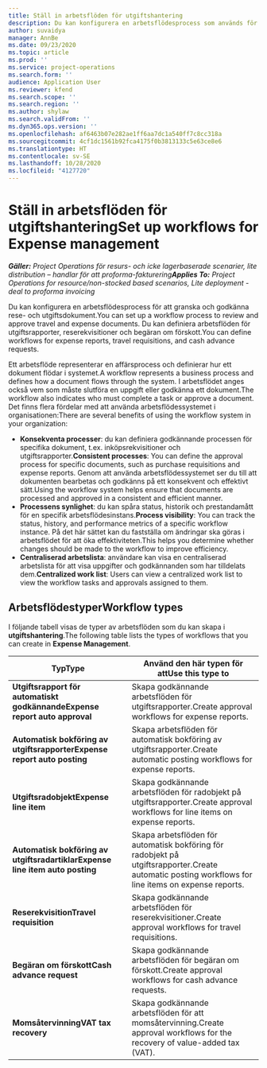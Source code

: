 ```yaml
---
title: Ställ in arbetsflöden för utgiftshantering
description: Du kan konfigurera en arbetsflödesprocess som används för att granska och godkänna rese- och utgiftsdokument.
author: suvaidya
manager: AnnBe
ms.date: 09/23/2020
ms.topic: article
ms.prod: ''
ms.service: project-operations
ms.search.form: ''
audience: Application User
ms.reviewer: kfend
ms.search.scope: ''
ms.search.region: ''
ms.author: shylaw
ms.search.validFrom: ''
ms.dyn365.ops.version: ''
ms.openlocfilehash: af6463b07e282ae1ff6aa7dc1a540ff7c8cc318a
ms.sourcegitcommit: 4cf1dc1561b92fca4175f0b3813133c5e63ce8e6
ms.translationtype: HT
ms.contentlocale: sv-SE
ms.lasthandoff: 10/28/2020
ms.locfileid: "4127720"
---
```

# <a name="set-up-workflows-for-expense-management"></a><span data-ttu-id="60d43-103">Ställ in arbetsflöden för utgiftshantering</span><span class="sxs-lookup"><span data-stu-id="60d43-103">Set up workflows for Expense management</span></span>

<span data-ttu-id="60d43-104">_**Gäller:** Project Operations för resurs- och icke lagerbaserade scenarier, lite distribution – handlar för att proforma-fakturering_</span><span class="sxs-lookup"><span data-stu-id="60d43-104">_**Applies To:** Project Operations for resource/non-stocked based scenarios, Lite deployment - deal to proforma invoicing_</span></span>

<span data-ttu-id="60d43-105">Du kan konfigurera en arbetsflödesprocess för att granska och godkänna rese- och utgiftsdokument.</span><span class="sxs-lookup"><span data-stu-id="60d43-105">You can set up a workflow process to review and approve travel and expense documents.</span></span> <span data-ttu-id="60d43-106">Du kan definiera arbetsflöden för utgiftsrapporter, reserekvisitioner och begäran om förskott.</span><span class="sxs-lookup"><span data-stu-id="60d43-106">You can define workflows for expense reports, travel requisitions, and cash advance requests.</span></span>

<span data-ttu-id="60d43-107">Ett arbetsflöde representerar en affärsprocess och definierar hur ett dokument flödar i systemet.</span><span class="sxs-lookup"><span data-stu-id="60d43-107">A workflow represents a business process and defines how a document flows through the system.</span></span> <span data-ttu-id="60d43-108">I arbetsflödet anges också vem som måste slutföra en uppgift eller godkänna ett dokument.</span><span class="sxs-lookup"><span data-stu-id="60d43-108">The workflow also indicates who must complete a task or approve a document.</span></span> <span data-ttu-id="60d43-109">Det finns flera fördelar med att använda arbetsflödessystemet i organisationen:</span><span class="sxs-lookup"><span data-stu-id="60d43-109">There are several benefits of using the workflow system in your organization:</span></span>

- <span data-ttu-id="60d43-110">**Konsekventa processer**: du kan definiera godkännande processen för specifika dokument, t.ex. inköpsrekvisitioner och utgiftsrapporter.</span><span class="sxs-lookup"><span data-stu-id="60d43-110">**Consistent processes**: You can define the approval process for specific documents, such as purchase requisitions and expense reports.</span></span> <span data-ttu-id="60d43-111">Genom att använda arbetsflödessystemet ser du till att dokumenten bearbetas och godkänns på ett konsekvent och effektivt sätt.</span><span class="sxs-lookup"><span data-stu-id="60d43-111">Using the workflow system helps ensure that documents are processed and approved in a consistent and efficient manner.</span></span>
- <span data-ttu-id="60d43-112">**Processens synlighet**: du kan spåra status, historik och prestandamått för en specifik arbetsflödesinstans.</span><span class="sxs-lookup"><span data-stu-id="60d43-112">**Process visibility**: You can track the status, history, and performance metrics of a specific workflow instance.</span></span> <span data-ttu-id="60d43-113">På det här sättet kan du fastställa om ändringar ska göras i arbetsflödet för att öka effektiviteten.</span><span class="sxs-lookup"><span data-stu-id="60d43-113">This helps you determine whether changes should be made to the workflow to improve efficiency.</span></span>
- <span data-ttu-id="60d43-114">**Centraliserad arbetslista**: användare kan visa en centraliserad arbetslista för att visa uppgifter och godkännanden som har tilldelats dem.</span><span class="sxs-lookup"><span data-stu-id="60d43-114">**Centralized work list**: Users can view a centralized work list to view the workflow tasks and approvals assigned to them.</span></span> 

## <a name="workflow-types"></a><span data-ttu-id="60d43-115">Arbetsflödestyper</span><span class="sxs-lookup"><span data-stu-id="60d43-115">Workflow types</span></span>

<span data-ttu-id="60d43-116">I följande tabell visas de typer av arbetsflöden som du kan skapa i **utgiftshantering**.</span><span class="sxs-lookup"><span data-stu-id="60d43-116">The following table lists the types of workflows that you can create in **Expense Management**.</span></span>


|              <span data-ttu-id="60d43-117"><strong>Typ</strong></span><span class="sxs-lookup"><span data-stu-id="60d43-117"><strong>Type</strong></span></span>              |                   <span data-ttu-id="60d43-118"><strong>Använd den här typen för att</strong></span><span class="sxs-lookup"><span data-stu-id="60d43-118"><strong>Use this type to</strong></span></span>                   |
|-------------------------------------------------|-----------------------------------------------------------------------|
|   <span data-ttu-id="60d43-119"><strong>Utgiftsrapport för automatiskt godkännande</strong></span><span class="sxs-lookup"><span data-stu-id="60d43-119"><strong>Expense report auto approval</strong></span></span> |            <span data-ttu-id="60d43-120">Skapa godkännande arbetsflöden för utgiftsrapporter.</span><span class="sxs-lookup"><span data-stu-id="60d43-120">Create approval workflows for expense reports.</span></span>             |
|  <span data-ttu-id="60d43-121"><strong>Automatisk bokföring av utgiftsrapporter</strong></span><span class="sxs-lookup"><span data-stu-id="60d43-121"><strong>Expense report auto posting</strong></span></span>   |        <span data-ttu-id="60d43-122">Skapa arbetsflöden för automatisk bokföring av utgiftsrapporter.</span><span class="sxs-lookup"><span data-stu-id="60d43-122">Create automatic posting workflows for expense reports.</span></span>        |
|       <span data-ttu-id="60d43-123"><strong>Utgiftsradobjekt</strong></span><span class="sxs-lookup"><span data-stu-id="60d43-123"><strong>Expense line item</strong></span></span>        |     <span data-ttu-id="60d43-124">Skapa godkännande arbetsflöden för radobjekt på utgiftsrapporter.</span><span class="sxs-lookup"><span data-stu-id="60d43-124">Create approval workflows for line items on expense reports.</span></span>      |
| <span data-ttu-id="60d43-125"><strong>Automatisk bokföring av utgiftsradartiklar</strong></span><span class="sxs-lookup"><span data-stu-id="60d43-125"><strong>Expense line item auto posting</strong></span></span> | <span data-ttu-id="60d43-126">Skapa arbetsflöden för automatisk bokföring för radobjekt på utgiftsrapporter.</span><span class="sxs-lookup"><span data-stu-id="60d43-126">Create automatic posting workflows for line items on expense reports.</span></span> |
|       <span data-ttu-id="60d43-127"><strong>Reserekvisition</strong></span><span class="sxs-lookup"><span data-stu-id="60d43-127"><strong>Travel requisition</strong></span></span>       |          <span data-ttu-id="60d43-128">Skapa godkännande arbetsflöden för reserekvisitioner.</span><span class="sxs-lookup"><span data-stu-id="60d43-128">Create approval workflows for travel requisitions.</span></span>           |
|      <span data-ttu-id="60d43-129"><strong>Begäran om förskott</strong></span><span class="sxs-lookup"><span data-stu-id="60d43-129"><strong>Cash advance request</strong></span></span>      |         <span data-ttu-id="60d43-130">Skapa godkännande arbetsflöden för begäran om förskott.</span><span class="sxs-lookup"><span data-stu-id="60d43-130">Create approval workflows for cash advance requests.</span></span>          |
|        <span data-ttu-id="60d43-131"><strong>Momsåtervinning</strong></span><span class="sxs-lookup"><span data-stu-id="60d43-131"><strong>VAT tax recovery</strong></span></span>        | <span data-ttu-id="60d43-132">Skapa godkännande arbetsflöden för att momsåtervinning.</span><span class="sxs-lookup"><span data-stu-id="60d43-132">Create approval workflows for the recovery of value-added tax (VAT).</span></span>  |
